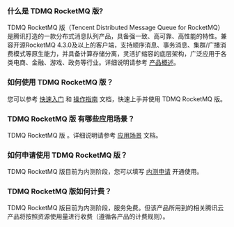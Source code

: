 ### 什么是 TDMQ RocketMQ 版?
TDMQ RocketMQ 版（Tencent Distributed Message Queue for RocketMQ）是腾讯打造的一款分布式消息队列产品，具备强一致、高可靠、高性能的特性。兼容开源RocketMQ 4.3.0及以上的客户端，支持顺序消息、事务消息、集群/广播消费模式等原生能力，并具备计算存储分离，灵活扩缩容的底层架构，广泛应用于各类电商、金融、游戏、政务等行业。详细说明请参考 [产品概述](https://cloud.tencent.com/document/product/1493/61575)。

### 如何使用 TDMQ RocketMQ 版？
您可以参考 [快速入门](https://cloud.tencent.com/document/product/1493/61591) 和 [操作指南](https://cloud.tencent.com/document/product/1493/61594) 文档，快速上手并使用 TDMQ RocketMQ 版。

### TDMQ RocketMQ 版 有哪些应用场景？
TDMQ RocketMQ 版 。详细说明请参考 [应用场景](https://cloud.tencent.com/document/product/1493/61577) 文档。


### 如何申请使用 TDMQ RocketMQ 版？
TDMQ RocketMQ 版目前为内测阶段，您可以填写 [内测申请](https://cloud.tencent.com/apply/p/5xrtbo1ntj2) 开通使用。

### TDMQ RocketMQ 版如何计费？
TDMQ RocketMQ 版目前为内测阶段，服务免费。但该产品所用到的相关腾讯云产品将按照资源使用量进行收费（遵循各产品的计费规则）。

